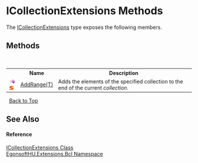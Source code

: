 # ICollectionExtensions Methods
 

The <a href="T_EgonsoftHU_Extensions_Bcl_ICollectionExtensions.md">ICollectionExtensions</a> type exposes the following members.


## Methods
&nbsp;<table><tr><th></th><th>Name</th><th>Description</th></tr><tr><td>![Public method](media/pubmethod.gif "Public method")![Static member](media/static.gif "Static member")</td><td><a href="M_EgonsoftHU_Extensions_Bcl_ICollectionExtensions_AddRange__1.md">AddRange(T)</a></td><td>
Adds the elements of the specified collection to the end of the current *collection*.</td></tr></table>&nbsp;
<a href="#icollectionextensions-methods">Back to Top</a>

## See Also


#### Reference
<a href="T_EgonsoftHU_Extensions_Bcl_ICollectionExtensions.md">ICollectionExtensions Class</a><br /><a href="N_EgonsoftHU_Extensions_Bcl.md">EgonsoftHU.Extensions.Bcl Namespace</a><br />